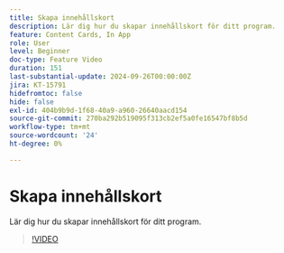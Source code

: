 ```yaml
---
title: Skapa innehållskort
description: Lär dig hur du skapar innehållskort för ditt program.
feature: Content Cards, In App
role: User
level: Beginner
doc-type: Feature Video
duration: 151
last-substantial-update: 2024-09-26T00:00:00Z
jira: KT-15791
hidefromtoc: false
hide: false
exl-id: 404b9b9d-1f68-40a9-a960-26640aacd154
source-git-commit: 270ba292b519095f313cb2ef5a0fe16547bf8b5d
workflow-type: tm+mt
source-wordcount: '24'
ht-degree: 0%

---
```


# Skapa innehållskort

Lär dig hur du skapar innehållskort för ditt program.

>[!VIDEO](https://video.tv.adobe.com/v/3434787/?learn=on&captions=swe)
